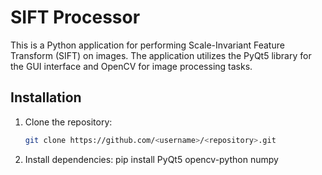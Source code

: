 # SIFT Processor
This is a Python application for performing Scale-Invariant Feature Transform (SIFT) on images. The application utilizes the PyQt5 library for the GUI interface and OpenCV for image processing tasks.
## Installation

1. Clone the repository:

   ```bash
   git clone https://github.com/<username>/<repository>.git
2. Install dependencies:
   pip install PyQt5 opencv-python numpy
    ```bash
    
